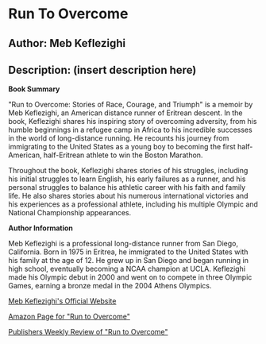 # Run To Overcome
## Author: Meb Keflezighi
## Description: (insert description here)
**Book Summary**

"Run to Overcome: Stories of Race, Courage, and Triumph" is a memoir by Meb Keflezighi, an American distance runner of Eritrean descent. In the book, Keflezighi shares his inspiring story of overcoming adversity, from his humble beginnings in a refugee camp in Africa to his incredible successes in the world of long-distance running. He recounts his journey from immigrating to the United States as a young boy to becoming the first half-American, half-Eritrean athlete to win the Boston Marathon.

Throughout the book, Keflezighi shares stories of his struggles, including his initial struggles to learn English, his early failures as a runner, and his personal struggles to balance his athletic career with his faith and family life. He also shares stories about his numerous international victories and his experiences as a professional athlete, including his multiple Olympic and National Championship appearances.

**Author Information**

Meb Keflezighi is a professional long-distance runner from San Diego, California. Born in 1975 in Eritrea, he immigrated to the United States with his family at the age of 12. He grew up in San Diego and began running in high school, eventually becoming a NCAA champion at UCLA. Keflezighi made his Olympic debut in 2000 and went on to compete in three Olympic Games, earning a bronze medal in the 2004 Athens Olympics.

[Meb Keflezighi's Official Website](https://www.mebkeflezighi.com/)

[Amazon Page for "Run to Overcome"](https://www.amazon.com/Run-Overcome-Stories-Race-Courage/dp/1454912448)

[Publishers Weekly Review of "Run to Overcome"](https://www.publishersweekly.com/978-1-4559-1244-0)
